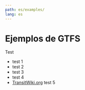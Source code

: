 ```yaml
---
path: es/examples/
lang: es
---
```

# Ejemplos de GTFS

Test

* test 1
* test 2
* test 3
* test 4
* [TransitWiki.org](https://www.transitwiki.org/TransitWiki/index.php/Publicly-accessible_public_transportation_data)  test 5
